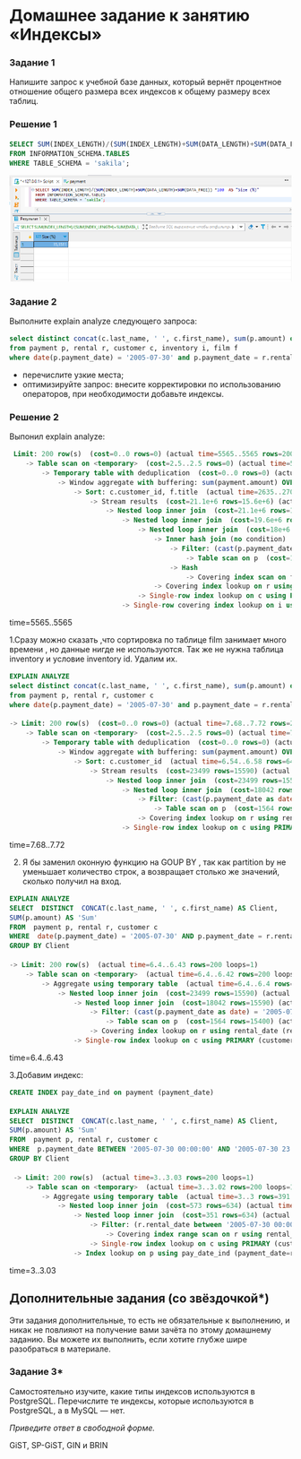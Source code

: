 # Домашнее задание к занятию «Индексы»

### Задание 1

Напишите запрос к учебной базе данных, который вернёт процентное отношение общего размера всех индексов к общему размеру всех таблиц.

### Решение 1

```sql
SELECT SUM(INDEX_LENGTH)/(SUM(INDEX_LENGTH)+SUM(DATA_LENGTH)+SUM(DATA_FREE)) *100  AS "Size (%)"
FROM INFORMATION_SCHEMA.TABLES
WHERE TABLE_SCHEMA = 'sakila';
```
![2.png](./img/2.png)

### Задание 2

Выполните explain analyze следующего запроса:
```sql
select distinct concat(c.last_name, ' ', c.first_name), sum(p.amount) over (partition by c.customer_id, f.title)
from payment p, rental r, customer c, inventory i, film f
where date(p.payment_date) = '2005-07-30' and p.payment_date = r.rental_date and r.customer_id = c.customer_id and i.inventory_id = r.inventory_id
```
- перечислите узкие места;
- оптимизируйте запрос: внесите корректировки по использованию операторов, при необходимости добавьте индексы.

### Решение 2
Выпонил explain analyze:
```sql
 Limit: 200 row(s)  (cost=0..0 rows=0) (actual time=5565..5565 rows=200 loops=1)
    -> Table scan on <temporary>  (cost=2.5..2.5 rows=0) (actual time=5565..5565 rows=200 loops=1)
        -> Temporary table with deduplication  (cost=0..0 rows=0) (actual time=5565..5565 rows=391 loops=1)
            -> Window aggregate with buffering: sum(payment.amount) OVER (PARTITION BY c.customer_id,f.title )   (actual time=2635..5386 rows=642000 loops=1)
                -> Sort: c.customer_id, f.title  (actual time=2635..2701 rows=642000 loops=1)
                    -> Stream results  (cost=21.1e+6 rows=15.6e+6) (actual time=0.323..1670 rows=642000 loops=1)
                        -> Nested loop inner join  (cost=21.1e+6 rows=15.6e+6) (actual time=0.319..1431 rows=642000 loops=1)
                            -> Nested loop inner join  (cost=19.6e+6 rows=15.6e+6) (actual time=0.316..1239 rows=642000 loops=1)
                                -> Nested loop inner join  (cost=18e+6 rows=15.6e+6) (actual time=0.312..1029 rows=642000 loops=1)
                                    -> Inner hash join (no condition)  (cost=1.54e+6 rows=15.4e+6) (actual time=0.301..45.5 rows=634000 loops=1)
                                        -> Filter: (cast(p.payment_date as date) = '2005-07-30')  (cost=1.61 rows=15400) (actual time=0.0249..5.7 rows=634 loops=1)
                                            -> Table scan on p  (cost=1.61 rows=15400) (actual time=0.0166..4.18 rows=16044 loops=1)
                                        -> Hash
                                            -> Covering index scan on f using idx_title  (cost=112 rows=1000) (actual time=0.0358..0.207 rows=1000 loops=1)
                                    -> Covering index lookup on r using rental_date (rental_date=p.payment_date)  (cost=0.969 rows=1.01) (actual time=978e-6..0.00139 rows=1.01 loops=634000)
                                -> Single-row index lookup on c using PRIMARY (customer_id=r.customer_id)  (cost=250e-6 rows=1) (actual time=150e-6..177e-6 rows=1 loops=642000)
                            -> Single-row covering index lookup on i using PRIMARY (inventory_id=r.inventory_id)  (cost=250e-6 rows=1) (actual time=123e-6..152e-6 rows=1 loops=642000)
```
time=5565..5565

1.Сразу можно сказать ,что сортировка по таблице film занимает много времени , но данные нигде не используются. 
Так же не нужна таблица inventory и условие inventory id. 
Удалим их.

```sql
EXPLAIN ANALYZE 
select distinct concat(c.last_name, ' ', c.first_name), sum(p.amount) over (partition by c.customer_id)
from payment p, rental r, customer c
where date(p.payment_date) = '2005-07-30' and p.payment_date = r.rental_date and r.customer_id = c.customer_id 

-> Limit: 200 row(s)  (cost=0..0 rows=0) (actual time=7.68..7.72 rows=200 loops=1)
    -> Table scan on <temporary>  (cost=2.5..2.5 rows=0) (actual time=7.68..7.7 rows=200 loops=1)
        -> Temporary table with deduplication  (cost=0..0 rows=0) (actual time=7.68..7.68 rows=391 loops=1)
            -> Window aggregate with buffering: sum(payment.amount) OVER (PARTITION BY c.customer_id )   (actual time=6.56..7.54 rows=642 loops=1)
                -> Sort: c.customer_id  (actual time=6.54..6.58 rows=642 loops=1)
                    -> Stream results  (cost=23499 rows=15590) (actual time=0.0615..6.41 rows=642 loops=1)
                        -> Nested loop inner join  (cost=23499 rows=15590) (actual time=0.0572..6.22 rows=642 loops=1)
                            -> Nested loop inner join  (cost=18042 rows=15590) (actual time=0.0528..5.51 rows=642 loops=1)
                                -> Filter: (cast(p.payment_date as date) = '2005-07-30')  (cost=1564 rows=15400) (actual time=0.0397..4.37 rows=634 loops=1)
                                    -> Table scan on p  (cost=1564 rows=15400) (actual time=0.0309..3.31 rows=16044 loops=1)
                                -> Covering index lookup on r using rental_date (rental_date=p.payment_date)  (cost=0.969 rows=1.01) (actual time=0.00127..0.00166 rows=1.01 loops=634)
                            -> Single-row index lookup on c using PRIMARY (customer_id=r.customer_id)  (cost=0.25 rows=1) (actual time=931e-6..957e-6 rows=1 loops=642)

```
time=7.68..7.72

2. Я бы заменил оконную функцию на GOUP BY , так как partition by не уменьшает количество строк, а возвращает столько же значений, сколько получил на вход.

```sql
EXPLAIN ANALYZE 
SELECT  DISTINCT  CONCAT(c.last_name, ' ', c.first_name) AS Client,
SUM(p.amount) AS 'Sum' 
FROM  payment p, rental r, customer c
WHERE  date(p.payment_date) = '2005-07-30' AND p.payment_date = r.rental_date AND r.customer_id = c.customer_id 
GROUP BY Client

-> Limit: 200 row(s)  (actual time=6.4..6.43 rows=200 loops=1)
    -> Table scan on <temporary>  (actual time=6.4..6.42 rows=200 loops=1)
        -> Aggregate using temporary table  (actual time=6.4..6.4 rows=391 loops=1)
            -> Nested loop inner join  (cost=23499 rows=15590) (actual time=0.0587..5.93 rows=642 loops=1)
                -> Nested loop inner join  (cost=18042 rows=15590) (actual time=0.0534..5.35 rows=642 loops=1)
                    -> Filter: (cast(p.payment_date as date) = '2005-07-30')  (cost=1564 rows=15400) (actual time=0.0412..4.36 rows=634 loops=1)
                        -> Table scan on p  (cost=1564 rows=15400) (actual time=0.0323..3.3 rows=16044 loops=1)
                    -> Covering index lookup on r using rental_date (rental_date=p.payment_date)  (cost=0.969 rows=1.01) (actual time=0.00102..0.00142 rows=1.01 loops=634)
                -> Single-row index lookup on c using PRIMARY (customer_id=r.customer_id)  (cost=0.25 rows=1) (actual time=752e-6..778e-6 rows=1 loops=642)
```
time=6.4..6.43

3.Добавим индекс:
```sql
CREATE INDEX pay_date_ind on payment (payment_date) 

EXPLAIN ANALYZE 
SELECT  DISTINCT  CONCAT(c.last_name, ' ', c.first_name) AS Client,
SUM(p.amount) AS 'Sum' 
FROM  payment p, rental r, customer c
WHERE  p.payment_date BETWEEN '2005-07-30 00:00:00' AND '2005-07-30 23:59:59' AND p.payment_date = r.rental_date AND r.customer_id = c.customer_id 
GROUP BY Client                          
                                                       
 -> Limit: 200 row(s)  (actual time=3..3.03 rows=200 loops=1)
    -> Table scan on <temporary>  (actual time=3..3.02 rows=200 loops=1)
        -> Aggregate using temporary table  (actual time=3..3 rows=391 loops=1)
            -> Nested loop inner join  (cost=573 rows=634) (actual time=0.0328..2.52 rows=642 loops=1)
                -> Nested loop inner join  (cost=351 rows=634) (actual time=0.0229..1.1 rows=634 loops=1)
                    -> Filter: (r.rental_date between '2005-07-30 00:00:00' and '2005-07-30 23:59:59')  (cost=129 rows=634) (actual time=0.0161..0.448 rows=634 loops=1)
                        -> Covering index range scan on r using rental_date over ('2005-07-30 00:00:00' <= rental_date <= '2005-07-30 23:59:59')  (cost=129 rows=634) (actual time=0.0142..0.198 rows=634 loops=1)
                    -> Single-row index lookup on c using PRIMARY (customer_id=r.customer_id)  (cost=0.25 rows=1) (actual time=863e-6..889e-6 rows=1 loops=634)
                -> Index lookup on p using pay_date_ind (payment_date=r.rental_date)  (cost=0.25 rows=1) (actual time=0.00172..0.00207 rows=1.01 loops=634)

```
time=3..3.03

## Дополнительные задания (со звёздочкой*)
Эти задания дополнительные, то есть не обязательные к выполнению, и никак не повлияют на получение вами зачёта по этому домашнему заданию. Вы можете их выполнить, если хотите глубже шире разобраться в материале.

### Задание 3*

Самостоятельно изучите, какие типы индексов используются в PostgreSQL. Перечислите те индексы, которые используются в PostgreSQL, а в MySQL — нет.

*Приведите ответ в свободной форме.*

GiST, SP-GiST, GIN и BRIN
